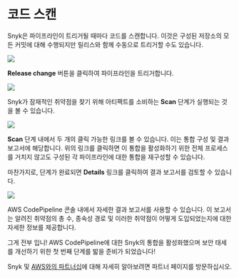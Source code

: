 # 코드 스캔

Snyk은 파이프라인이 트리거될 때마다 코드를 스캔합니다. 이것은 구성된 저장소의 모든 커밋에 대해 수행되지만 릴리스와 함께 수동으로 트리거할 수도 있습니다.

![](https://partner-workshop-assets.s3.us-east-2.amazonaws.com/snyk-codepipeline-15.png)

**Release change** 버튼을 클릭하여 파이프라인을 트리거합니다.

![](https://partner-workshop-assets.s3.us-east-2.amazonaws.com/snyk-codepipeline-16.png)

Snyk가 잠재적인 취약점을 찾기 위해 아티팩트를 소비하는 **Scan** 단계가 실행되는 것을 볼 수 있습니다.

![](https://partner-workshop-assets.s3.us-east-2.amazonaws.com/snyk-codepipeline-17.png)

**Scan** 단계 내에서 두 개의 클릭 가능한 링크를 볼 수 있습니다. 이는 통합 구성 및 결과 보고서에 해당합니다. 위의 링크를 클릭하면 이 통합을 활성화하기 위한 전체 프로세스를 거치지 않고도 구성된 각 파이프라인에 대한 통합을 재구성할 수 있습니다.

마찬가지로, 단계가 완료되면 **Details** 링크를 클릭하여 결과 보고서를 검토할 수 있습니다.

![](https://partner-workshop-assets.s3.us-east-2.amazonaws.com/snyk-codepipeline-18.png)

AWS CodePipeline 콘솔 내에서 자세한 결과 보고서를 사용할 수 있습니다. 이 보고서는 알려진 취약점의 총 수, 종속성 경로 및 이러한 취약점이 어떻게 도입되었는지에 대한 자세한 정보를 제공합니다.

그게 전부 입니! AWS CodePipeline에 대한 Snyk의 통합을 활성화했으며 보안 태세를 개선하기 위한 첫 번째 단계를 밟을 준비가 되었습니다!

Snyk 및 [AWS와의 파트너십](https://snyk.io/partners/aws/)에 대해 자세히 알아보려면 파트너 페이지를 방문하십시오.
